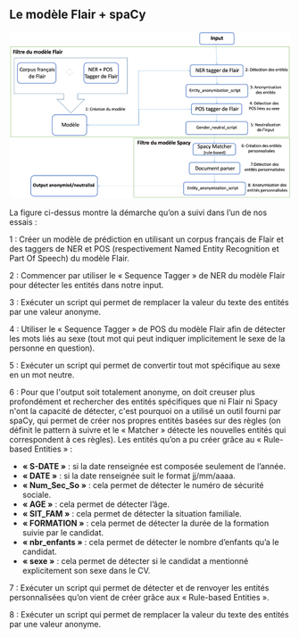 ## Le modèle Flair + spaCy

![](images/01_Flair+spaCy.png) 

La figure ci-dessus montre la démarche qu’on a suivi dans l’un de nos essais :

1 : Créer un modèle de prédiction en utilisant un corpus français de Flair et des taggers de NER et POS (respectivement Named Entity Recognition et Part Of Speech) du modèle Flair.

2 : Commencer par utiliser le « Sequence Tagger » de NER du modèle Flair pour détecter les entités dans notre input.

3 : Exécuter un script qui permet de remplacer la valeur du texte des entités par une valeur anonyme.

4 : Utiliser le « Sequence Tagger » de POS du modèle Flair afin de détecter les mots liés au sexe (tout mot qui peut indiquer implicitement le sexe de la personne en question).

5 : Exécuter un script qui permet de convertir tout mot spécifique au sexe en un mot neutre.

6 : Pour que l'output soit totalement anonyme, on doit creuser plus profondément et rechercher des entités spécifiques que ni Flair ni Spacy n'ont la capacité de détecter, c'est pourquoi on a utilisé un outil fourni par spaCy, qui permet de créer nos propres entités basées sur des règles (on définit le pattern à suivre et le « Matcher » détecte les nouvelles entités qui correspondent à ces règles).
Les entités qu’on a pu créer grâce au « Rule-based Entities » :
-	**« S-DATE »** : si la date renseignée est composée seulement de l’année.
-	**« DATE »** : si la date renseignée suit le format jj/mm/aaaa.
-	**« Num_Sec_So »** : cela permet de détecter le numéro de sécurité sociale.
-	**« AGE »** : cela permet de détecter l’âge.
-	**« SIT_FAM »** : cela permet de détecter la situation familiale.
-	**« FORMATION »** : cela permet de détecter la durée de la formation suivie par le candidat.
-	**« nbr_enfants »** : cela permet de détecter le nombre d’enfants qu’a le candidat.
-	**« sexe »** : cela permet de détecter si le candidat a mentionné explicitement son sexe dans le CV.

7 : Exécuter un script qui permet de détecter et de renvoyer les entités personnalisées qu’on vient de créer grâce aux « Rule-based Entities ».

8 : Exécuter un script qui permet de remplacer la valeur du texte des entités par une valeur anonyme.
